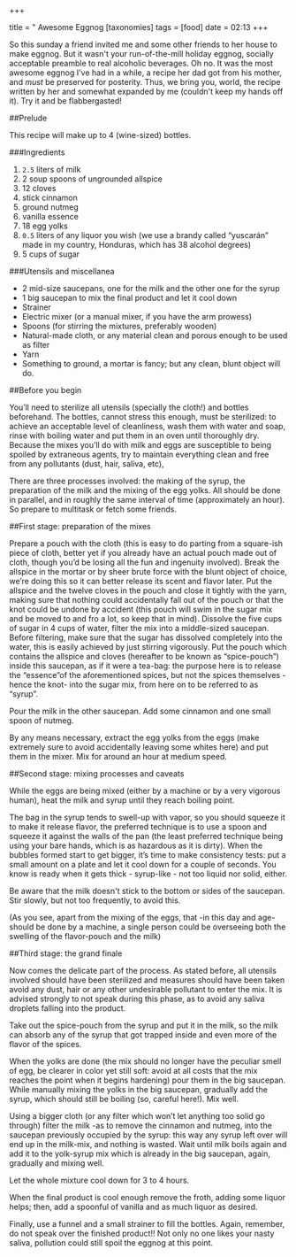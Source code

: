 +++

title = " Awesome Eggnog
[taxonomies]
tags =  [food]
date = 02:13
+++

So this sunday a friend invited me and some other friends to her house to make eggnog.
But it wasn't your run-of-the-mill holiday eggnog, socially acceptable preamble to
real alcoholic beverages. Oh no. It was the most awesome eggnog I've had in a while, a recipe
her dad got from his mother, and _must_ be preserved for posterity. Thus,
we bring you, world, the recipe
written by her and somewhat expanded by me (couldn't
keep my hands off it). Try it and be flabbergasted!

##Prelude

This recipe will make up to 4 (wine-sized) bottles. 

###Ingredients
1. `2.5` liters of milk
2. 2 soup spoons of ungrounded allspice
3. 12 cloves
4. stick cinnamon
5. ground nutmeg
6. vanilla essence
7. 18 egg yolks
8. `0.5` liters of any liquor you wish (we use a brandy called “yuscarán” made in my country, Honduras, which has 38 alcohol degrees)
9. 5 cups of sugar

###Utensils and miscellanea
* 2 mid-size saucepans, one for the milk and the other one for the syrup
* 1 big saucepan to mix the final product and let it cool down
* Strainer
* Electric mixer (or a manual mixer, if you have the arm prowess)
* Spoons (for stirring the mixtures, preferably wooden)
* Natural-made cloth, or any material clean and porous enough to be used as filter
* Yarn
* Something to ground, a mortar is fancy; but any clean, blunt object will do.

##Before you begin

You’ll need to sterilize all utensils (specially the cloth!) and bottles beforehand. 
The bottles, cannot stress this enough, must be sterilized: to achieve an acceptable level of cleanliness, wash them with water and soap, rinse with boiling water and put them in an oven until thoroughly dry.
Because the mixes you’ll do with milk and eggs are susceptible to being spoiled by extraneous agents, try to maintain everything clean and free from any pollutants (dust, hair, saliva, etc), 

There are three processes involved: the making of the syrup, the preparation of the milk and the mixing of the egg yolks. All should be done in parallel, and in roughly the same interval of time (approximately an hour). So prepare to multitask or fetch some friends.

##First stage: preparation of the mixes

Prepare a pouch with the cloth (this is easy to do parting from a square-ish piece of cloth, better yet if you already have an actual pouch made out of cloth, though you’d be losing all the fun and ingenuity involved).
Break the allspice in the mortar or by sheer brute force with the blunt object of choice, we’re doing this so it can better release its scent and flavor later.
Put the allspice and the twelve cloves in the pouch and close it tightly with the yarn, making sure that nothing could accidentally fall out of the pouch or that the knot could be undone by accident (this pouch will swim in the sugar mix and be moved to and fro a lot, so keep that in mind).
Dissolve the five cups of sugar in 4 cups of water, filter the mix into a middle-sized saucepan. Before filtering, make sure that the sugar has dissolved completely into the water, this is easily achieved by just stirring vigorously.
Put the pouch which contains the allspice and cloves (hereafter to be known as “spice-pouch”) inside this saucepan, as if it were a tea-bag: the purpose here is to release the “essence”of the aforementioned spices, but not the spices themselves -hence the knot- into the sugar mix, from here on to be referred to as “syrup”.

Pour the milk in the other saucepan. Add some cinnamon and one small spoon of nutmeg.

By any means necessary, extract the egg yolks from the eggs (make extremely sure to avoid accidentally leaving some whites here) and put them in the mixer. Mix for around an hour at medium speed.

##Second stage: mixing processes and caveats

While the eggs are being mixed (either by a machine or by a very vigorous human), heat the milk and syrup until they reach boiling point.

The bag in the syrup tends to swell-up with vapor, so you should squeeze it to make it release flavor, the preferred technique is to use a spoon and squeeze it against the walls of the pan (the least preferred technique being using your bare hands, which is as hazardous as it is dirty). When the bubbles formed start to get bigger, it’s time to make consistency tests: put a small amount on a plate and let it cool down for a couple of seconds. You know is ready when it gets thick - syrup-like - not too liquid nor solid, either. 

Be aware that the milk doesn't stick to the bottom or sides of the saucepan. Stir slowly, but not too frequently, to avoid this.

(As you see, apart from the mixing of the eggs, that -in this day and age- should be done by a machine, a single person could be overseeing both the swelling of the flavor-pouch and the milk)

##Third stage: the grand finale

Now comes the delicate part of the process. As stated before, all utensils involved should have been sterilized and measures should have been taken avoid any dust, hair or any other undesirable pollutant to enter the mix. It is advised strongly to not speak during this phase, as to avoid any saliva droplets falling into the product.

Take out the spice-pouch from the syrup and put it in the milk, so the milk can absorb any of the syrup that got trapped inside and even more of the flavor of the spices.

When the yolks are done (the mix should no longer have the peculiar smell of egg, be clearer in color yet still soft: avoid at all costs that the mix reaches the point when it begins hardening) pour them in the big saucepan.
While manually mixing the yolks in the big saucepan, gradually add the syrup, which should still be boiling (so, careful here!). Mix well.

Using a bigger cloth (or any filter which won’t let anything too solid go through) filter the milk -as to remove the cinnamon and nutmeg, into the saucepan previously occupied by the syrup: this way any syrup left over will end up in the milk-mix, and nothing is wasted.
Wait until milk boils again and add it to the yolk-syrup mix which is already in the big saucepan, again, gradually and mixing well.

Let the whole mixture cool down for 3 to 4 hours.

When the final product is cool enough remove the froth, adding some liquor helps; then, add a spoonful of vanilla and as much liquor as desired. 

Finally, use a funnel and a small strainer to fill the bottles. Again, remember, do not speak over the finished product!! Not only no one likes your nasty saliva, pollution could still spoil the eggnog at this point.
